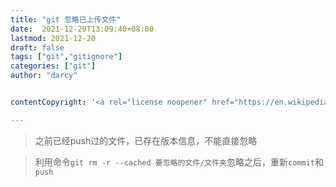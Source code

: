 ```yaml
---
title: "git 忽略已上传文件"
date:  2021-12-20T13:09:40+08:00
lastmod: 2021-12-20
draft: false
tags: ["git","gitignore"]
categories: ["git"]
author: "darcy"


contentCopyright: '<a rel="license noopener" href="https://en.wikipedia.org/wiki/Wikipedia:Text_of_Creative_Commons_Attribution-ShareAlike_3.0_Unported_License" target="_blank">Creative Commons Attribution-ShareAlike License</a>'

---
```


> 之前已经push过的文件，已存在版本信息，不能直接忽略


> 利用命令`git rm -r --cached 要忽略的文件/文件夹`忽略之后，重新`commit`和`push` 